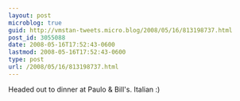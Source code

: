 ```yaml
---
layout: post
microblog: true
guid: http://vmstan-tweets.micro.blog/2008/05/16/813198737.html
post_id: 3055088
date: 2008-05-16T17:52:43-0600
lastmod: 2008-05-16T17:52:43-0600
type: post
url: /2008/05/16/813198737.html
---
```

Headed out to dinner at Paulo & Bill's. Italian :)
